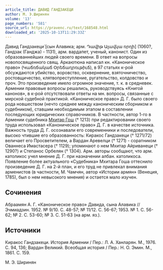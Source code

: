 ```yaml
---
article_title: ДАВИД ГАНДЗАКЕЦИ
author: М. Э.Ширинян
volume: '13'
page_numbers: '581'
source_url: https://pravenc.ru/text/168548.html
downloaded_at: '2025-10-13T11:29:33Z'
---
```


Давид Гандзакеци́ [сын Алавика; арм. Դավիթ Ալավկա ռրդի] (1060?, Гандзак (Ганджа) - 1131), арм. вардапет, ученый, канонист. Один из образованнейших людей своего времени. В ответ на вопросы новопосвященного свящ. Аркаютюна написал кн. «Каноническое право» (Կաճռճակաճ Օրեճադրռւթիւճ), в 97 статьях к-рой обсуждаются убийство, воровство, осквернение, взяточничество, ростовщичество, клятвопреступление, ругательство, колдовство и проч. Это произведение имело огромное значение, т. к. в средневек. Армении правовые вопросы решались, руководствуясь «Книгой канонов», в к-рой отсутствовали ответы на мн. вопросы, связанные с мирской судебной практикой. «Каноническое право» Д. Г. было своего рода новшеством (нечто среднее между каноническим сборником и судебником), ставшим необходимым этапом в составлении последующих юридических справочников. В частности, автор 1-го в Армении судебника [Мхитар Гош](<https://pravenc.ru/text/Мхитар Гош.html>) († 1213) при редактировании своего труда использовал «Каноническое право» Д. Г. в качестве источника. Важность труда Д. Г. осознавали его современники и последователи, высоко чтившие его образованность: Киракос Гандзакеци († 1271/72) величает его Просветителем, а Вардан Аревелци († 1271) - соратником Ованнеса Имастасера († 1129); упоминают о нем Мхитар Айриванеци († 1290?) и Степанос Орбелян († 1304). Арм. авторы сообщают, что арм. католикос учел мнение Д. Г. при назначении албан. католикоса. Появление более актуального «Судебника» Мхитара Гоша оттеснило произведение Д. Г. на 2-й план, и его труд не привлекал внимания арменистов (в частности, М. Чамчян, автор «Истории армян» (Венеция, 1785), был о нем невысокого мнения) и остается мало изучен.

## Сочинения

Абраамян А. Г. «Каноническое право» Давида, сына Алавика // Эчмиадзин. 1952. № 9/10. С. 48-57; № 11/12. С. 56-67; 1953. № 1. С. 56-62; № 2. С. 53-60; № 3. С. 51-63 (на арм. яз.).

## Источники

Киракос Гандзакеци. История Армении / Пер.: Л. А. Ханларян. М., 1976. С. 94, 136; Вардан Великий. Всеобщая история / Пер.: Н. О. Эмин. М., 1861. С. 159.

М. Э.  Ширинян
